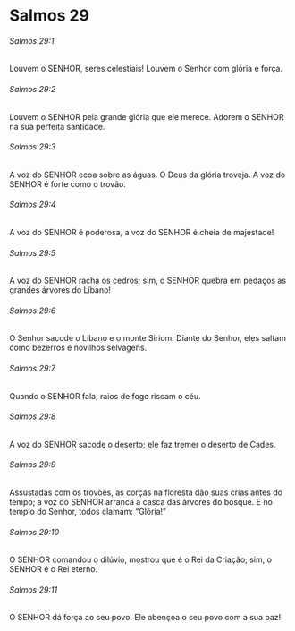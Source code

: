 # Salmos 29

###### Salmos 29:1

Louvem o SENHOR, seres celestiais! Louvem o Senhor com glória e força.

###### Salmos 29:2

Louvem o SENHOR pela grande glória que ele merece. Adorem o SENHOR na sua perfeita santidade.

###### Salmos 29:3

A voz do SENHOR ecoa sobre as águas. O Deus da glória troveja. A voz do SENHOR é forte como o trovão.

###### Salmos 29:4

A voz do SENHOR é poderosa, a voz do SENHOR é cheia de majestade!

###### Salmos 29:5

A voz do SENHOR racha os cedros; sim, o SENHOR quebra em pedaços as grandes árvores do Líbano!

###### Salmos 29:6

O Senhor sacode o Líbano e o monte Siriom. Diante do Senhor, eles saltam como bezerros e novilhos selvagens.

###### Salmos 29:7

Quando o SENHOR fala, raios de fogo riscam o céu.

###### Salmos 29:8

A voz do SENHOR sacode o deserto; ele faz tremer o deserto de Cades.

###### Salmos 29:9

Assustadas com os trovões, as corças na floresta dão suas crias antes do tempo; a voz do SENHOR arranca a casca das árvores do bosque. E no templo do Senhor, todos clamam: “Glória!”

###### Salmos 29:10

O SENHOR comandou o dilúvio, mostrou que é o Rei da Criação; sim, o SENHOR é o Rei eterno.

###### Salmos 29:11

O SENHOR dá força ao seu povo. Ele abençoa o seu povo com a sua paz!

